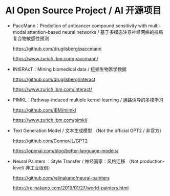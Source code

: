 # AI Open Source Project / AI 开源项目

<ul>

<li><p>
PaccMann：Prediction of anticancer compound sensitivity with multi-modal attention-based neural networks / 基于多模态注意神经网络的抗癌复合物敏感性预测<br> 
  
https://github.com/drugilsberg/paccmann

https://www.zurich.ibm.com/paccmann/

</p></li>

<li><p>
INtERAcT：Mining biomedical data / 挖掘生物医学数据

https://github.com/drugilsberg/interact

https://www.zurich.ibm.com/interact/

</p></li>

<li><p>
PIMKL：Pathway-induced multiple kernel learning / 通路诱导的多核学习

https://github.com/IBM/mimkl

https://www.zurich.ibm.com/pimkl/

</p></li>

<li><p>
Text Generation Model / 文本生成模型 （Not the official GPT2 / 非官方）

https://github.com/ConnorJL/GPT2

https://openai.com/blog/better-language-models/

<li><p>

Neural Painters ：Style Transfer / 神经画家：风格迁移 （Not production-level/ 非工业级别）

https://github.com/reiinakano/neural-painters

https://reiinakano.com/2019/01/27/world-painters.html

</p></li>

</ul>

